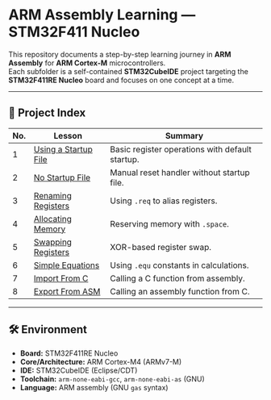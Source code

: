 # ARM Assembly Learning — STM32F411 Nucleo

This repository documents a step-by-step learning journey in **ARM Assembly** for **ARM Cortex-M** microcontrollers.  
Each subfolder is a self-contained **STM32CubeIDE** project targeting the **STM32F411RE Nucleo** board and focuses on one concept at a time.

---

## 📂 Project Index

| No. | Lesson                                         | Summary |
|-----|------------------------------------------------|---------|
| 1 | [Using a Startup File](./1_Using_Startup)      | Basic register operations with default startup. |
| 2 | [No Startup File](./2_No_Startup)              | Manual reset handler without startup file. |
| 3 | [Renaming Registers](./3_Renaming_Registers)   | Using `.req` to alias registers. |
| 4 | [Allocating Memory](./4_Allocating_Space_in_Memory) | Reserving memory with `.space`. |
| 5 | [Swapping Registers](./5_Swapping_Register_Contents) | XOR-based register swap. |
| 6 | [Simple Equations](./6_Simple_Equations)       | Using `.equ` constants in calculations. |
| 7 | [Import From C](./7_Import_From_C)             | Calling a C function from assembly. |
| 8 | [Export From ASM](./8_Export_From_ASM)         | Calling an assembly function from C. |


---

## 🛠 Environment

- **Board:** STM32F411RE Nucleo  
- **Core/Architecture:** ARM Cortex-M4 (ARMv7-M)  
- **IDE:** STM32CubeIDE (Eclipse/CDT)  
- **Toolchain:** `arm-none-eabi-gcc`, `arm-none-eabi-as` (GNU)  
- **Language:** ARM assembly (GNU `gas` syntax)


